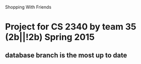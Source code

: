 Shopping With Friends
# Project for CS 2340 by team 35 (2b||!2b) Spring 2015 
## database branch is the most up to date
